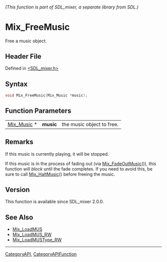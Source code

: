 ###### (This function is part of SDL_mixer, a separate library from SDL.)
# Mix_FreeMusic

Free a music object.

## Header File

Defined in [<SDL_mixer.h>](https://github.com/libsdl-org/SDL_mixer/blob/SDL2/include/SDL_mixer.h)

## Syntax

```c
void Mix_FreeMusic(Mix_Music *music);
```

## Function Parameters

|                          |           |                           |
| ------------------------ | --------- | ------------------------- |
| [Mix_Music](Mix_Music) * | **music** | the music object to free. |

## Remarks

If this music is currently playing, it will be stopped.

If this music is in the process of fading out (via
[Mix_FadeOutMusic](Mix_FadeOutMusic)()), this function will *block* until
the fade completes. If you need to avoid this, be sure to call
[Mix_HaltMusic](Mix_HaltMusic)() before freeing the music.

## Version

This function is available since SDL_mixer 2.0.0.

## See Also

- [Mix_LoadMUS](Mix_LoadMUS)
- [Mix_LoadMUS_RW](Mix_LoadMUS_RW)
- [Mix_LoadMUSType_RW](Mix_LoadMUSType_RW)

----
[CategoryAPI](CategoryAPI), [CategoryAPIFunction](CategoryAPIFunction)


